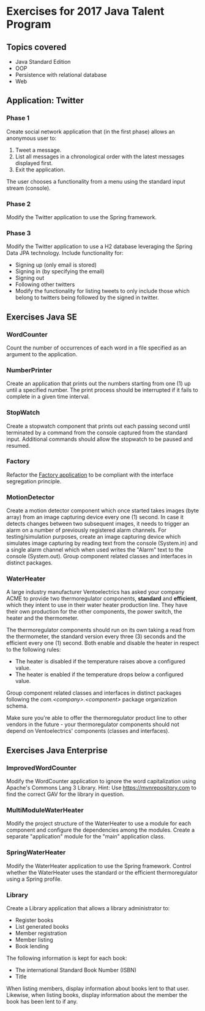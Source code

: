 # Exercises for 2017 Java Talent Program

## Topics covered
- Java Standard Edition
- OOP
- Persistence with relational database
- Web

## Application: Twitter

### Phase 1
Create social network application that (in the first phase) allows an anonymous user to:

1. Tweet a message.
2. List all messages in a chronological order with the latest messages displayed first.
3. Exit the application.

The user chooses a functionality from a menu using the standard input stream (console).

### Phase 2
Modify the Twitter application to use the Spring framework.

### Phase 3
Modify the Twitter application to use a H2 database leveraging the Spring Data JPA technology. Include functionality for:

- Signing up (only email is stored)
- Signing in (by specifying the email)
- Signing out
- Following other twitters
- Modify the functionality for listing tweets to only include those which belong to twitters being followed by the signed in twitter.

## Exercises Java SE

### WordCounter
Count the number of occurrences of each word in a file specified as an argument to the application. 

### NumberPrinter
Create an application that prints out the numbers starting from one (1) up until a specified number.
The print process should be interrupted if it fails to complete in a given time interval.

### StopWatch
Create a stopwatch component that prints out each passing second until terminated by a command from the console captured from the standard input.
Additional commands should allow the stopwatch to be paused and resumed. 

### Factory
Refactor the [Factory application](https://github.com/nikola-zivkov/svs-talent/tree/master/01.%20Java%20SE/Code/15.02%20-%20Exercise%20-%20Factory%20(ISP)/Factory.Bad/src "Factory (ISP)/Factory.Bad") to be compliant with the interface segregation principle.

### MotionDetector
Create a motion detector component which once started takes images (byte array) from an image capturing device every one (1) second. In case it detects changes between two subsequent images, it needs to trigger an alarm on a number of previously registered alarm channels.
For testing/simulation purposes, create an image capturing device which simulates image capturing by reading text from the console (System.in) and a single alarm channel which when used writes the "Alarm" text to the console (System.out). Group component related classes and interfaces in distinct packages.

### WaterHeater
A large industry manufacturer Ventoelectrics has asked your company ACME to provide two thermoregulator components, **standard** and **efficient**, which they intent to use in their water heater production line. They have their own production for the other components, the power switch, the heater and the thermometer.

The thermoregulator components should run on its own taking a read from the thermometer, the standard version every three (3) seconds and the efficient every one (1) second. Both enable and disable the heater in respect to the following rules:

- The heater is disabled if the temperature raises above a configured value.
- The heater is enabled if the temperature drops below a configured value.

Group component related classes and interfaces in distinct packages following the *com.<company\>.<component\>* package organization schema.

Make sure you're able to offer the thermoregulator product line to other vendors in the future - your thermoregulator components should not depend on Ventoelectrics' components (classes and interfaces).

## Exercises Java Enterprise

### ImprovedWordCounter
Modify the WordCounter application to ignore the word capitalization using Apache's Commons Lang 3 Library. Hint: Use https://mvnrepository.com to find the correct GAV for the library in question.

### MultiModuleWaterHeater
Modify the project structure of the WaterHeater to use a module for each component and configure the dependencies among the modules. Create a separate "application" module for the "main" application class.

### SpringWaterHeater
Modify the WaterHeater application to use the Spring framework. Control whether the WaterHeater uses the standard or the efficient thermoregulator using a Spring profile.

### Library
Create a Library application that allows a library administrator to:

- Register books
- List generated books
- Member registration
- Member listing
- Book lending

The following information is kept for each book:

- The international Standard Book Number (ISBN)
- Title

When listing members, display information about books lent to that user. Likewise, when listing books, display information about the member the book has been lent to if any.